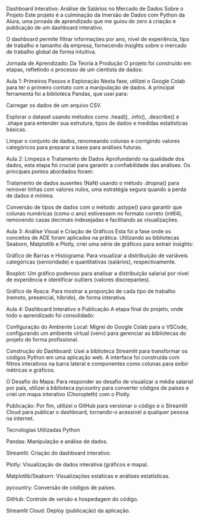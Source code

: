 Dashboard Interativo: Análise de Salários no Mercado de Dados
Sobre o Projeto
Este projeto é a culminação da Imersão de Dados com Python da Alura, uma jornada de aprendizado que me guiou do zero à criação e publicação de um dashboard interativo.

O dashboard permite filtrar informações por ano, nível de experiência, tipo de trabalho e tamanho da empresa, fornecendo insights sobre o mercado de trabalho global de forma intuitiva.

Jornada de Aprendizado: Da Teoria à Produção
O projeto foi construído em etapas, refletindo o processo de um cientista de dados:

Aula 1: Primeiros Passos e Exploração
Nesta fase, utilizei o Google Colab para ter o primeiro contato com a manipulação de dados. A principal ferramenta foi a biblioteca Pandas, que usei para:

Carregar os dados de um arquivo CSV.

Explorar o dataset usando métodos como .head(), .info(), .describe() e .shape para entender sua estrutura, tipos de dados e medidas estatísticas básicas.

Limpar o conjunto de dados, renomeando colunas e corrigindo valores categóricos para preparar a base para análises futuras.

Aula 2: Limpeza e Tratamento de Dados
Aprofundando na qualidade dos dados, esta etapa foi crucial para garantir a confiabilidade das análises. Os principais pontos abordados foram:

Tratamento de dados ausentes (NaN) usando o método .dropna() para remover linhas com valores nulos, uma estratégia segura quando a perda de dados é mínima.

Conversão de tipos de dados com o método .astype() para garantir que colunas numéricas (como o ano) estivessem no formato correto (int64), removendo casas decimais indesejadas e facilitando as visualizações.

Aula 3: Análise Visual e Criação de Gráficos
Esta foi a fase onde os conceitos de ADE foram aplicados na prática. Utilizando as bibliotecas Seaborn, Matplotlib e Plotly, criei uma série de gráficos para extrair insights:

Gráfico de Barras e Histograma: Para visualizar a distribuição de variáveis categóricas (senioridade) e quantitativas (salários), respectivamente.

Boxplot: Um gráfico poderoso para analisar a distribuição salarial por nível de experiência e identificar outliers (valores discrepantes).

Gráfico de Rosca: Para mostrar a proporção de cada tipo de trabalho (remoto, presencial, híbrido), de forma interativa.

Aula 4: Dashboard Interativo e Publicação
A etapa final do projeto, onde todo o aprendizado foi consolidado:

Configuração do Ambiente Local: Migrei do Google Colab para o VSCode, configurando um ambiente virtual (venv) para gerenciar as bibliotecas do projeto de forma profissional.

Construção do Dashboard: Usei a biblioteca Streamlit para transformar os códigos Python em uma aplicação web. A interface foi construída com filtros interativos na barra lateral e componentes como colunas para exibir métricas e gráficos.

O Desafio do Mapa: Para responder ao desafio de visualizar a média salarial por país, utilizei a biblioteca pycountry para converter códigos de países e criei um mapa interativo (Choropleth) com o Plotly.

Publicação: Por fim, utilizei o GitHub para versionar o código e o Streamlit Cloud para publicar o dashboard, tornando-o acessível a qualquer pessoa na internet.

Tecnologias Utilizadas
Python

Pandas: Manipulação e análise de dados.

Streamlit: Criação do dashboard interativo.

Plotly: Visualização de dados interativa (gráficos e mapa).

Matplotlib/Seaborn: Visualizações estáticas e análises estatísticas.

pycountry: Conversão de códigos de países.

GitHub: Controle de versão e hospedagem do código.

Streamlit Cloud: Deploy (publicação) da aplicação.
